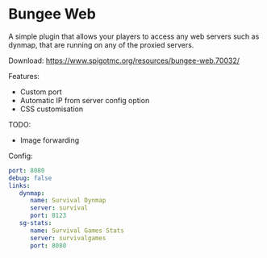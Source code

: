 # Bungee Web
A simple plugin that allows your players to access any web servers such as dynmap, that are running on any of the proxied servers.

Download: https://www.spigotmc.org/resources/bungee-web.70032/

Features:
 - Custom port
 - Automatic IP from server config option
 - CSS customisation

TODO:
 - Image forwarding


Config:
```YAML
port: 8080
debug: false
links:
   dynmap:
      name: Survival Dynmap
      server: survival
      port: 8123
   sg-stats:
      name: Survival Games Stats
      server: survivalgames
      port: 8080
```